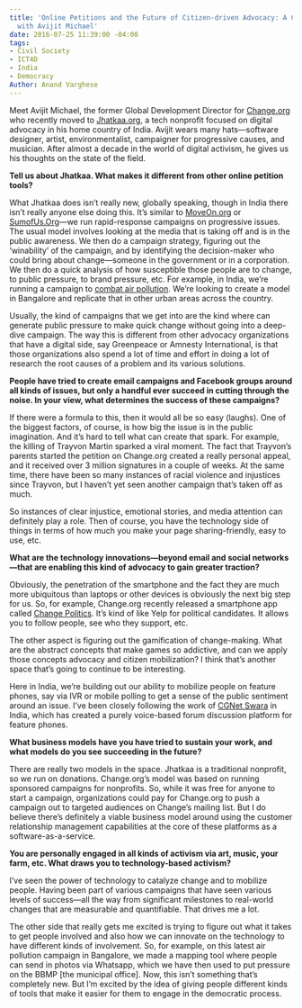 ```yaml
---
title: 'Online Petitions and the Future of Citizen-driven Advocacy: A Conversation
  with Avijit Michael'
date: 2016-07-25 11:39:00 -04:00
tags:
- Civil Society
- ICT4D
- India
- Democracy
Author: Anand Varghese
---
```


Meet Avijit Michael, the former Global Development Director for [Change.org](https://www.change.org/) who recently moved to [Jhatkaa.org](https://jhatkaa.org/), a tech nonprofit focused on digital advocacy in his home country of India. Avijit wears many hats—software designer, artist, environmentalist, campaigner for progressive causes, and musician. After almost a decade in the world of digital activism, he gives us his thoughts on the state of the field. 

<!--more-->

**Tell us about Jhatkaa. What makes it different from other online petition tools?** 

What Jhatkaa does isn’t really new, globally speaking, though in India there isn’t really anyone else doing this. It’s similar to [MoveOn.org](http://front.moveon.org/) or [SumofUs.Org](http://sumofus.org/)—we run rapid-response campaigns on progressive issues. The usual model involves looking at the media that is taking off and is in the public awareness. We then do a campaign strategy, figuring out the ‘winability’ of the campaign, and by identifying the decision-maker who could bring about change—someone in the government or in a corporation. We then do a quick analysis of how susceptible those people are to change, to public pressure, to brand pressure, etc. For example, in India, we’re running a campaign to [combat air pollution](https://jhatkaa.org/bangaloreisburning/). We’re looking to create a model in Bangalore and replicate that in other urban areas across the country. 

Usually, the kind of campaigns that we get into are the kind where can generate public pressure to make quick change without going into a deep-dive campaign. The way this is different from other advocacy organizations that have a digital side, say Greenpeace or Amnesty International, is that those organizations also spend a lot of time and effort in doing a lot of research the root causes of a problem and its various solutions. 

**People have tried to create email campaigns and Facebook groups around all kinds of issues, but only a handful ever succeed in cutting through the noise. In your view, what determines the success of these campaigns?**

If there were a formula to this, then it would all be so easy (laughs). One of the biggest factors, of course, is how big the issue is in the public imagination. And it’s hard to tell what can create that spark. For example, the killing of Trayvon Martin sparked a viral moment. The fact that Trayvon’s parents started the petition on Change.org created a really personal appeal, and it received over 3 million signatures in a couple of weeks. At the same time, there have been so many instances of racial violence and injustices since Trayvon, but I haven’t yet seen another campaign that’s taken off as much. 

So instances of clear injustice, emotional stories, and media attention can definitely play a role. Then of course, you have the technology side of things in terms of how much you make your page sharing-friendly, easy to use, etc.

**What are the technology innovations—beyond email and social networks—that are enabling this kind of advocacy to gain greater traction?**

Obviously, the penetration of the smartphone and the fact they are much more ubiquitous than laptops or other devices is obviously the next big step for us. So, for example, Change.org recently released a smartphone app called [Change Politics](http://blog.change.org/post/new-election-app-change-politics-citizen-participation-elections). It’s kind of like Yelp for political candidates. It allows you to follow people, see who they support, etc. 

The other aspect is figuring out the gamification of change-making. What are the abstract concepts that make games so addictive, and can we apply those concepts advocacy and citizen mobilization? I think that’s another space that’s going to continue to be interesting. 

Here in India, we’re building out our ability to mobilize people on feature phones, say via IVR or mobile polling to get a sense of the public sentiment around an issue. I’ve been closely following the work of [CGNet Swara](http://cgnetswara.org/) in India, which has created a purely voice-based forum discussion platform for feature phones. 

**What business models have you have tried to sustain your work, and what models do you see succeeding in the future?**

There are really two models in the space. Jhatkaa is a traditional nonprofit, so we run on donations. Change.org’s model was based on running sponsored campaigns for nonprofits. So, while it was free for anyone to start a campaign, organizations could pay for Change.org to push a campaign out to targeted audiences on Change’s mailing list. But I do believe there’s definitely a viable business model around using the customer relationship management capabilities at the core of these platforms as a software-as-a-service. 

**You are personally engaged in all kinds of activism via art, music, your farm, etc. What draws you to technology-based activism?**

I’ve seen the power of technology to catalyze change and to mobilize people. Having been part of various campaigns that have seen various levels of success—all the way from significant milestones to real-world changes that are measurable and quantifiable. That drives me a lot. 

The other side that really gets me excited is trying to figure out what it takes to get people involved and also how we can innovate on the technology to have different kinds of involvement. So, for example, on this latest air pollution campaign in Bangalore, we made a mapping tool where people can send in photos via Whatsapp, which we have then used to put pressure on the BBMP [the municipal office]. Now, this isn’t something that’s completely new. But I’m excited by the idea of giving people different kinds of tools that make it easier for them to engage in the democratic process. 